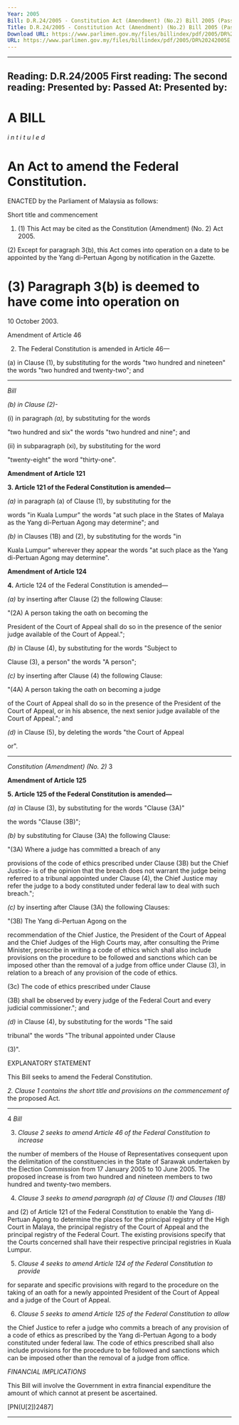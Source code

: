 ```yaml
---
Year: 2005
Bill: D.R.24/2005 - Constitution Act (Amendment) (No.2) Bill 2005 (Passed)
Title: D.R.24/2005 - Constitution Act (Amendment) (No.2) Bill 2005 (Passed)
Download URL: https://www.parlimen.gov.my/files/billindex/pdf/2005/DR%20242005E.pdf
URL: https://www.parlimen.gov.my/files/billindex/pdf/2005/DR%20242005E.pdf
---
```

---
Reading:
D.R.24/2005
First reading:
The second reading:
Presented by:
Passed At:
Presented by:
---

# A BILL

_i n t i t u l e d_

# An Act to amend the Federal Constitution.

 ENACTED by the Parliament of Malaysia as follows:

 Short title and commencement

 1. (1) This Act may be cited as the Constitution (Amendment) (No. 2) Act 2005.

 (2) Except for paragraph 3{b), this Act comes into operation on
 a date to be appointed by the Yang di-Pertuan Agong by notification in the Gazette.


# (3) Paragraph 3(b) is deemed to have come into operation on
 10 October 2003.

 Amendment of Article 46

 2. The Federal Constitution is amended in Article 46—

 (a) in Clause (1), by substituting for the words "two hundred
 and nineteen" the words "two hundred and twenty-two"; and


-----

_Bill_

_(b) in Clause (2)-_

(i) in paragraph _(a),_ by substituting for the words

"two hundred and six" the words "two hundred
and nine"; and

(ii) in subparagraph (xi), by substituting for the word

"twenty-eight" the word "thirty-one".

**Amendment of Article 121**

**3. Article 121 of the Federal Constitution is amended—**

_(a)_ in paragraph (a) of Clause (1), by substituting for the

words "in Kuala Lumpur" the words "at such place in the
States of Malaya as the Yang di-Pertuan Agong may
determine"; and


_(b)_ in Clauses (1B) and (2), by substituting for the words "in

Kuala Lumpur" wherever they appear the words "at such
place as the Yang di-Pertuan Agong may determine".

**Amendment of Article 124**

**4.** Article 124 of the Federal Constitution is amended—

_(a)_ by inserting after Clause (2) the following Clause:

"(2A) A person taking the oath on becoming the

President of the Court of Appeal shall do so in the
presence of the senior judge available of the Court of
Appeal.";

_(b)_ in Clause (4), by substituting for the words "Subject to

Clause (3), a person" the words "A person";

_(c)_ by inserting after Clause (4) the following Clause:

"(4A) A person taking the oath on becoming a judge

of the Court of Appeal shall do so in the presence of
the President of the Court of Appeal, or in his absence,
the next senior judge available of the Court of
Appeal."; and


_(d)_ in Clause (5), by deleting the words "the Court of Appeal

or".


-----

_Constitution (Amendment) (No. 2)_ 3

**Amendment of Article 125**

**5. Article 125 of the Federal Constitution is amended—**

_(a)_ in Clause (3), by substituting for the words "Clause (3A)"

the words "Clause (3B)";

_(b)_ by substituting for Clause (3A) the following Clause:

"(3A) Where a judge has committed a breach of any

provisions of the code of ethics prescribed under Clause
(3B) but the Chief Justice- is of the opinion that the
breach does not warrant the judge being referred to a
tribunal appointed under Clause (4), the Chief Justice
may refer the judge to a body constituted under federal
law to deal with such breach.";

_(c)_ by inserting after Clause (3A) the following Clauses:

"(3B) The Yang di-Pertuan Agong on the

recommendation of the Chief Justice, the President of
the Court of Appeal and the Chief Judges of the High
Courts may, after consulting the Prime Minister,
prescribe in writing a code of ethics which shall also
include provisions on the procedure to be followed and
sanctions which can be imposed other than the removal
of a judge from office under Clause (3), in relation to
a breach of any provision of the code of ethics.

(3c) The code of ethics prescribed under Clause

(3B) shall be observed by every judge of the Federal
Court and every judicial commissioner."; and

_(d)_ in Clause (4), by substituting for the words "The said

tribunal" the words "The tribunal appointed under Clause

(3)".

EXPLANATORY STATEMENT

This Bill seeks to amend the Federal Constitution.

_2.  Clause 1 contains the short title and provisions on the commencement of_
the proposed Act.


-----

4 _Bill_

3. _Clause 2 seeks to amend Article 46 of the Federal Constitution to increase_

the number of members of the House of Representatives consequent upon the
delimitation of the constituencies in the State of Sarawak undertaken by the
Election Commission from 17 January 2005 to 10 June 2005. The proposed
increase is from two hundred and nineteen members to two hundred and
twenty-two members.

4. _Clause 3 seeks to amend paragraph (a) of Clause (1) and Clauses (1B)_

and (2) of Article 121 of the Federal Constitution to enable the Yang di-Pertuan
Agong to determine the places for the principal registry of the High Court in
Malaya, the principal registry of the Court of Appeal and the principal registry
of the Federal Court. The existing provisions specify that the Courts concerned
shall have their respective principal registries in Kuala Lumpur.

5. _Clause 4 seeks to amend Article 124 of the Federal Constitution to provide_

for separate and specific provisions with regard to the procedure on the taking
of an oath for a newly appointed President of the Court of Appeal and a judge
of the Court of Appeal.

6. _Clause 5 seeks to amend Article 125 of the Federal Constitution to allow_

the Chief Justice to refer a judge who commits a breach of any provision of
a code of ethics as prescribed by the Yang di-Pertuan Agong to a body
constituted under federal law. The code of ethics prescribed shall also include
provisions for the procedure to be followed and sanctions which can be
imposed other than the removal of a judge from office.

_FINANCIAL IMPLICATIONS_

This Bill will involve the Government in extra financial expenditure the amount
of which cannot at present be ascertained.

[PN(U[2])2487]


-----

